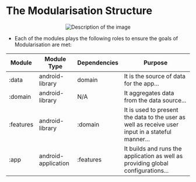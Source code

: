 # The Modularisation Structure

  <div style="text-align: center;">
  <img src="https://github.com/porojo/Challenge1/assets/55001497/98b4cb63-6a10-49ac-b62f-d06a68fedfcc" alt="Description of the image">
</div>

- Each of the modules plays the following roles to ensure the goals of Modularisation are met:

| Module | Module Type | Dependencies | Purpose |
|--------|------|--------------|--------|
| :data  | android-library | domain | It is the source of data for the app... |
| :domain | android-library | N/A | It aggregates data from the data source... |
| :features | android-library | :domain | It is used to present the data to the user as well as receive user input in a stateful manner... |
| :app | android-application | :features | It builds and runs the application as well as providing global configurations... |
